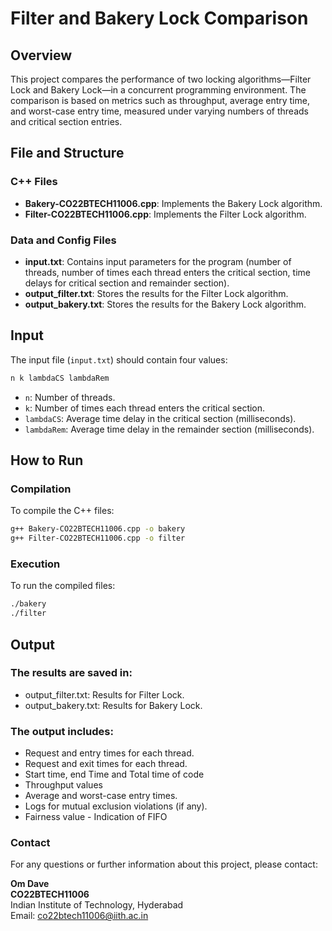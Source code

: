 # Filter and Bakery Lock Comparison

## Overview

This project compares the performance of two locking algorithms—Filter Lock and Bakery Lock—in a concurrent programming environment. The comparison is based on metrics such as throughput, average entry time, and worst-case entry time, measured under varying numbers of threads and critical section entries.

## File and Structure

### C++ Files

- **Bakery-CO22BTECH11006.cpp**: Implements the Bakery Lock algorithm.
- **Filter-CO22BTECH11006.cpp**: Implements the Filter Lock algorithm.

### Data and Config Files

- **input.txt**: Contains input parameters for the program (number of threads, number of times each thread enters the critical section, time delays for critical section and remainder section).
- **output_filter.txt**: Stores the results for the Filter Lock algorithm.
- **output_bakery.txt**: Stores the results for the Bakery Lock algorithm.

## Input

The input file (`input.txt`) should contain four values:

```bash
n k lambdaCS lambdaRem
```

- `n`: Number of threads.
- `k`: Number of times each thread enters the critical section.
- `lambdaCS`: Average time delay in the critical section (milliseconds).
- `lambdaRem`: Average time delay in the remainder section (milliseconds).

## How to Run

### Compilation

To compile the C++ files:

```bash
g++ Bakery-CO22BTECH11006.cpp -o bakery
g++ Filter-CO22BTECH11006.cpp -o filter
```

### Execution

To run the compiled files:

```bash
./bakery
./filter
```

## Output

### The results are saved in:

- output_filter.txt: Results for Filter Lock.
- output_bakery.txt: Results for Bakery Lock.

### The output includes:

- Request and entry times for each thread.
- Request and exit times for each thread.
- Start time, end Time and Total time of code
- Throughput values
- Average and worst-case entry times.
- Logs for mutual exclusion violations (if any).
- Fairness value - Indication of FIFO

### Contact

For any questions or further information about this project, please contact:

**Om Dave**  
**CO22BTECH11006**  
Indian Institute of Technology, Hyderabad  
Email: co22btech11006@iith.ac.in
